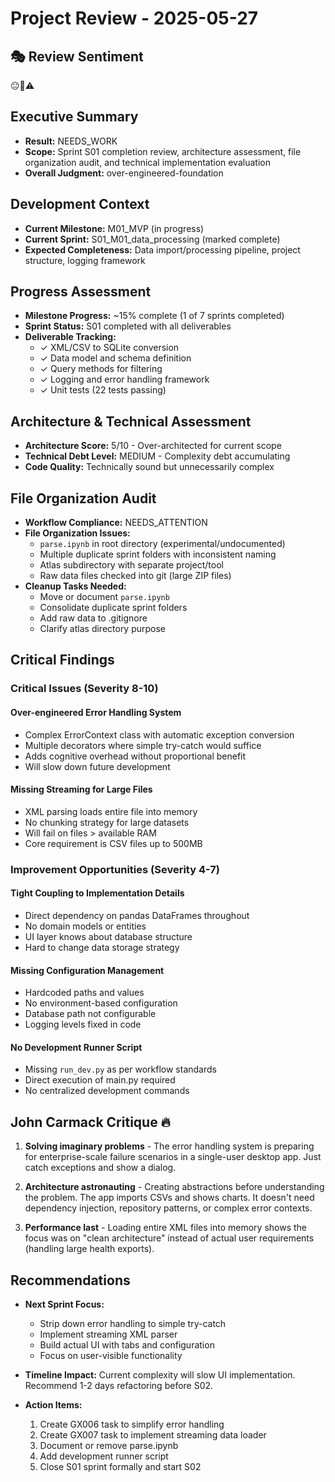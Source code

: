 # Project Review - 2025-05-27

## 🎭 Review Sentiment

😐🔧⚠️

## Executive Summary

- **Result:** NEEDS_WORK
- **Scope:** Sprint S01 completion review, architecture assessment, file organization audit, and technical implementation evaluation
- **Overall Judgment:** over-engineered-foundation

## Development Context

- **Current Milestone:** M01_MVP (in progress)
- **Current Sprint:** S01_M01_data_processing (marked complete)
- **Expected Completeness:** Data import/processing pipeline, project structure, logging framework

## Progress Assessment

- **Milestone Progress:** ~15% complete (1 of 7 sprints completed)
- **Sprint Status:** S01 completed with all deliverables
- **Deliverable Tracking:** 
  - ✓ XML/CSV to SQLite conversion
  - ✓ Data model and schema definition
  - ✓ Query methods for filtering
  - ✓ Logging and error handling framework
  - ✓ Unit tests (22 tests passing)

## Architecture & Technical Assessment

- **Architecture Score:** 5/10 - Over-architected for current scope
- **Technical Debt Level:** MEDIUM - Complexity debt accumulating
- **Code Quality:** Technically sound but unnecessarily complex

## File Organization Audit

- **Workflow Compliance:** NEEDS_ATTENTION
- **File Organization Issues:** 
  - `parse.ipynb` in root directory (experimental/undocumented)
  - Multiple duplicate sprint folders with inconsistent naming
  - Atlas subdirectory with separate project/tool
  - Raw data files checked into git (large ZIP files)
- **Cleanup Tasks Needed:**
  - Move or document `parse.ipynb`
  - Consolidate duplicate sprint folders
  - Add raw data to .gitignore
  - Clarify atlas directory purpose

## Critical Findings

### Critical Issues (Severity 8-10)

#### Over-engineered Error Handling System

- Complex ErrorContext class with automatic exception conversion
- Multiple decorators where simple try-catch would suffice
- Adds cognitive overhead without proportional benefit
- Will slow down future development

#### Missing Streaming for Large Files

- XML parsing loads entire file into memory
- No chunking strategy for large datasets
- Will fail on files > available RAM
- Core requirement is CSV files up to 500MB

### Improvement Opportunities (Severity 4-7)

#### Tight Coupling to Implementation Details

- Direct dependency on pandas DataFrames throughout
- No domain models or entities
- UI layer knows about database structure
- Hard to change data storage strategy

#### Missing Configuration Management

- Hardcoded paths and values
- No environment-based configuration
- Database path not configurable
- Logging levels fixed in code

#### No Development Runner Script

- Missing `run_dev.py` as per workflow standards
- Direct execution of main.py required
- No centralized development commands

## John Carmack Critique 🔥

1. **Solving imaginary problems** - The error handling system is preparing for enterprise-scale failure scenarios in a single-user desktop app. Just catch exceptions and show a dialog.

2. **Architecture astronauting** - Creating abstractions before understanding the problem. The app imports CSVs and shows charts. It doesn't need dependency injection, repository patterns, or complex error contexts.

3. **Performance last** - Loading entire XML files into memory shows the focus was on "clean architecture" instead of actual user requirements (handling large health exports).

## Recommendations

- **Next Sprint Focus:** 
  - Strip down error handling to simple try-catch
  - Implement streaming XML parser
  - Build actual UI with tabs and configuration
  - Focus on user-visible functionality
  
- **Timeline Impact:** Current complexity will slow UI implementation. Recommend 1-2 days refactoring before S02.

- **Action Items:**
  1. Create GX006 task to simplify error handling
  2. Create GX007 task to implement streaming data loader
  3. Document or remove parse.ipynb
  4. Add development runner script
  5. Close S01 sprint formally and start S02